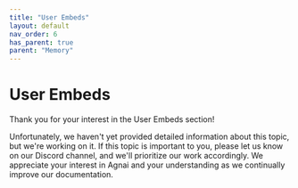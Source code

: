```yaml
---
title: "User Embeds"
layout: default
nav_order: 6
has_parent: true
parent: "Memory"
---
```

# User Embeds

Thank you for your interest in the User Embeds section!

Unfortunately, we haven't yet provided detailed information about this topic, but we're working on it. If this topic is important to you, please let us know on our Discord channel, and we'll prioritize our work accordingly. We appreciate your interest in Agnai and your understanding as we continually improve our documentation.


